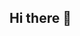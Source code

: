 ## Hi there 👋

<!--
**bfxlab/bfxlab** is a ✨ _special_ ✨ repository because its `README.md` (this file) appears on your GitHub profile.

<div align="center">
  <h1>👾 bfxlab: comendo commits desde 2025</h1>

  <picture>
    <source media="(prefers-color-scheme: dark)" srcset="https://raw.githubusercontent.com/bfxlab/bfxlab/output/pacman-contribution-graph-dark.svg">
    <source media="(prefers-color-scheme: light)" srcset="https://raw.githubusercontent.com/bfxlab/bfxlab/output/pacman-contribution-graph.svg">
    <img alt="Pac-Man comendo os quadrados do gráfico de contribuições" src="https://raw.githubusercontent.com/bfxlab/bfxlab/output/pacman-contribution-graph.svg">
  </picture>

  <br><br>
  <sub>Gerado automaticamente por <a href="https://github.com/abozanona/pacman-contribution-graph" target="_blank">abozanona/pacman-contribution-graph</a></sub>
</div>

